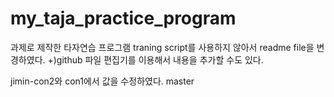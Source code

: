 # my_taja_practice_program
과제로 제작한 타자연습 프로그램
traning script를 사용하지 않아서
readme file을 변경하였다.
+)github 파일 편집기를 이용해서 내용을 추가할 수도 있다.

jimin-con2와 
con1에서 값을 수정하였다.
master
